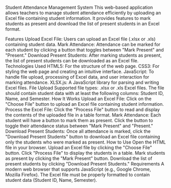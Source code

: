 Student Attendance Management System
This web-based application allows teachers to manage student attendance efficiently by uploading an Excel file containing student information. It provides features to mark students as present and download the list of present students in an Excel format.

Features
Upload Excel File: Users can upload an Excel file (.xlsx or .xls) containing student data.
Mark Attendance: Attendance can be marked for each student by clicking a button that toggles between "Mark Present" and "Present."
Download Present Students: After marking students as present, the list of present students can be downloaded as an Excel file.
Technologies Used
HTML5: For the structure of the web page.
CSS3: For styling the web page and creating an intuitive interface.
JavaScript: To handle file upload, processing of Excel data, and user interaction for marking attendance.
XLSX.js: A JavaScript library for parsing and writing Excel files.
File Upload
Supported file types: .xlsx or .xls Excel files.
The file should contain student data with at least the following columns: Student ID, Name, and Semester.
How It Works
Upload an Excel File:
Click on the "Choose File" button to upload an Excel file containing student information.
Process the Excel File:
Click the "Process File" button to read and display the contents of the uploaded file in a table format.
Mark Attendance:
Each student will have a button to mark them as present. Click the button to toggle their attendance status between "Mark Present" and "Present."
Download Present Students:
Once all attendance is marked, click the "Download Present Students" button to download an Excel file containing only the students who were marked as present.
How to Use
Open the HTML file in your browser.
Upload an Excel file by clicking the "Choose File" button.
Click "Process File" to display the students in a table.
Mark students as present by clicking the "Mark Present" button.
Download the list of present students by clicking "Download Present Students."
Requirements
A modern web browser that supports JavaScript (e.g., Google Chrome, Mozilla Firefox).
The Excel file must be properly formatted to contain student data (Student ID, Name, Semester).
